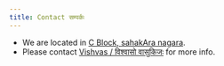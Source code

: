 ```yaml
---
title: Contact सम्पर्कः
---
```


- We are located in [C Block, sahakAra nagara](https://goo.gl/maps/xeF4ivvUfHNuGJLv6).
- Please contact [Vishvas / विश्वासो वासुकिजः](https://vvasuki.github.io/) for more info.